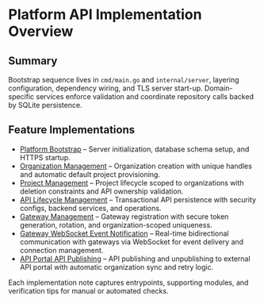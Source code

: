 # Platform API Implementation Overview

## Summary

Bootstrap sequence lives in `cmd/main.go` and `internal/server`, layering configuration, dependency wiring, and TLS server start-up. Domain-specific services enforce validation and coordinate repository calls backed by SQLite persistence.

## Feature Implementations

- [Platform Bootstrap](impls/platform-bootstrap.md) – Server initialization, database schema setup, and HTTPS startup.
- [Organization Management](impls/organization-management.md) – Organization creation with unique handles and automatic default project provisioning.
- [Project Management](impls/project-management.md) – Project lifecycle scoped to organizations with deletion constraints and API ownership validation.
- [API Lifecycle Management](impls/api-lifecycle-management.md) – Transactional API persistence with security configs, backend services, and operations.
- [Gateway Management](impls/gateway-management/gateway-management.md) – Gateway registration with secure token generation, rotation, and organization-scoped uniqueness.
- [Gateway WebSocket Event Notification](impls/gateway-websocket-events.md) – Real-time bidirectional communication with gateways via WebSocket for event delivery and connection management.
- [API Portal API Publishing](impls/apiportal-api-publishing.md) – API publishing and unpublishing to external API portal with automatic organization sync and retry logic.

Each implementation note captures entrypoints, supporting modules, and verification tips for manual or automated checks.
